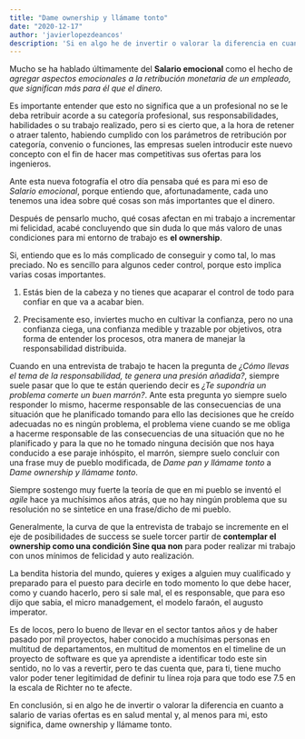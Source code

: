 ```yaml
---
title: "Dame ownership y llámame tonto"
date: "2020-12-17"
author: 'javierlopezdeancos'
description: 'Si en algo he de invertir o valorar la diferencia en cuanto a salario de varias ofertas es en salud mental.'
---
```


Mucho se ha hablado últimamente del **Salario emocional** como el hecho de  *agregar aspectos emocionales a la retribución monetaria de un empleado, que significan más para él que el dinero.*

Es importante entender que esto no significa que a un profesional no se le deba retribuir acorde a su categoría profesional, sus responsabilidades, habilidades o su trabajo realizado, pero si es cierto que, a la hora de retener o atraer talento, habiendo cumplido con los parámetros de retribución por categoría, convenio o funciones, las empresas suelen introducir este nuevo concepto con el fin de hacer mas competitivas sus ofertas para los ingenieros.

Ante esta nueva fotografía el otro día pensaba qué es para mi eso de *Salario emocional*, porque entiendo que, afortunadamente, cada uno tenemos una idea sobre qué cosas son más importantes que el dinero.

Después de pensarlo mucho, qué cosas afectan en mi trabajo a incrementar mi felicidad, acabé concluyendo que sin duda lo que más valoro de unas condiciones para mi entorno de trabajo es **el ownership**.

Si, entiendo que es lo más complicado de conseguir y como tal, lo mas preciado. No es sencillo para algunos ceder control, porque esto implica varias cosas importantes.

1. Estás bien de la cabeza y no tienes que acaparar el control de todo para confiar en que va a acabar bien.

2. Precisamente eso, inviertes mucho en cultivar la confianza, pero no una confianza ciega, una confianza medible y trazable por objetivos, otra forma de entender los procesos, otra manera de manejar la responsabilidad distribuida.

Cuando en una entrevista de trabajo te hacen la pregunta de *¿Cómo llevas el tema de la responsabilidad, te genera una presión añadida?*, siempre suele pasar que lo que te están queriendo decir es *¿Te supondría un problema comerte un buen marrón?*.  Ante esta pregunta yo siempre suelo responder lo mismo, hacerme responsable de las consecuencias de una situación que he planificado tomando para ello las decisiones que he creído adecuadas no es ningún problema, el problema viene cuando se me obliga a hacerme responsable de las consecuencias de una situación que no he planificado y para la que no he tomado ninguna decisión que nos haya conducido a ese paraje inhóspito, el marrón, siempre suelo concluir con una frase muy de pueblo modificada, de *Dame pan y llámame tonto* a *Dame ownership y llámame tonto*.

Siempre sostengo muy fuerte la teoría de que en mi pueblo se inventó el *agile* hace ya muchísimos años atrás, que no hay ningún problema que su resolución no se sintetice en una frase/dicho de mi pueblo.

Generalmente, la curva de que la entrevista de trabajo se incremente en el eje de posibilidades de success se suele torcer  partir de **contemplar el ownership como una condición Sine qua non** para poder realizar mi trabajo con unos mínimos de felicidad y auto realización.

La bendita historia del mundo, quieres y exiges a alguien muy cualificado y preparado para el puesto para decirle en todo momento lo que debe hacer, como y cuando hacerlo, pero si sale mal, el es responsable, que para eso dijo que sabia, el micro manadgement,  el modelo faraón, el augusto imperator.

Es de locos, pero lo bueno de llevar en el sector tantos años y de haber pasado por mil proyectos, haber conocido a muchísimas personas en multitud de departamentos, en multitud de momentos en el timeline de un proyecto de software es que ya aprendiste a identificar todo este sin sentido, no lo vas a revertir, pero te das cuenta que, para ti, tiene mucho valor poder tener legitimidad de definir tu línea roja para que todo ese 7.5 en la escala de Richter no te afecte.

En conclusión, si en algo he de invertir o valorar la diferencia en cuanto a salario de varias ofertas es en salud mental y, al menos para mi, esto significa, dame ownership y llámame tonto.
